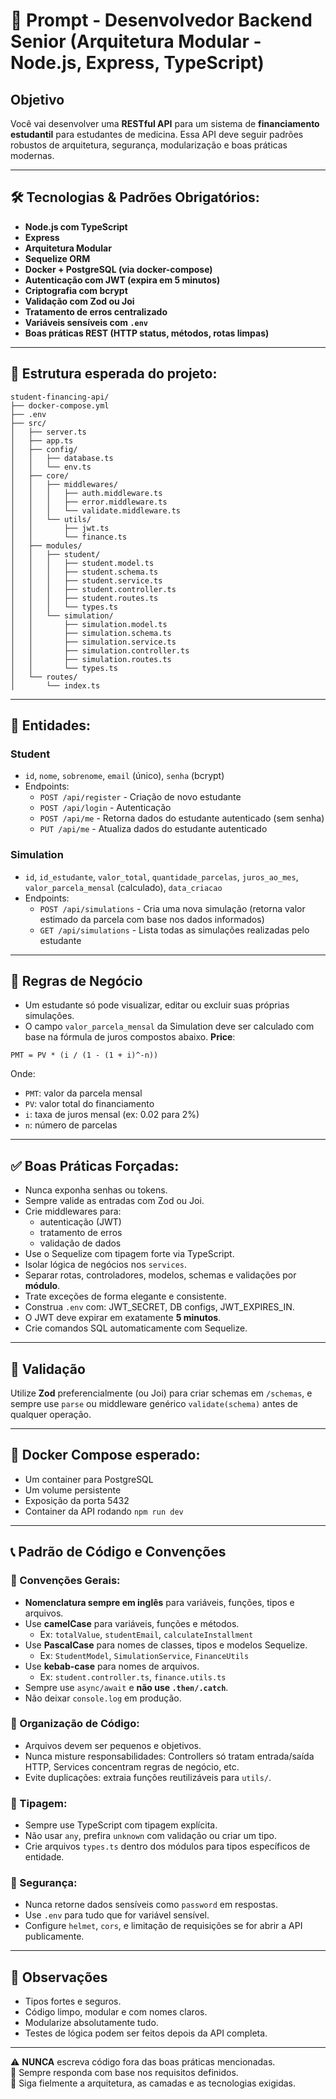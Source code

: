 
# 🧠 Prompt - Desenvolvedor Backend Senior (Arquitetura Modular - Node.js, Express, TypeScript)

## Objetivo

Você vai desenvolver uma **RESTful API** para um sistema de **financiamento estudantil** para estudantes de medicina. Essa API deve seguir padrões robustos de arquitetura, segurança, modularização e boas práticas modernas.

---

## 🛠️ Tecnologias & Padrões Obrigatórios:

- **Node.js com TypeScript**
- **Express**
- **Arquitetura Modular**
- **Sequelize ORM**
- **Docker + PostgreSQL (via docker-compose)**
- **Autenticação com JWT (expira em 5 minutos)**
- **Criptografia com bcrypt**
- **Validação com Zod ou Joi**
- **Tratamento de erros centralizado**
- **Variáveis sensíveis com `.env`**
- **Boas práticas REST (HTTP status, métodos, rotas limpas)**

---

## 📁 Estrutura esperada do projeto:

```
student-financing-api/
├── docker-compose.yml
├── .env
├── src/
│   ├── server.ts
│   ├── app.ts
│   ├── config/
│   │   ├── database.ts
│   │   └── env.ts
│   ├── core/
│   │   ├── middlewares/
│   │   │   ├── auth.middleware.ts
│   │   │   ├── error.middleware.ts
│   │   │   └── validate.middleware.ts
│   │   └── utils/
│   │       ├── jwt.ts
│   │       └── finance.ts
│   ├── modules/
│   │   ├── student/
│   │   │   ├── student.model.ts
│   │   │   ├── student.schema.ts
│   │   │   ├── student.service.ts
│   │   │   ├── student.controller.ts
│   │   │   ├── student.routes.ts
│   │   │   └── types.ts
│   │   └── simulation/
│   │       ├── simulation.model.ts
│   │       ├── simulation.schema.ts
│   │       ├── simulation.service.ts
│   │       ├── simulation.controller.ts
│   │       ├── simulation.routes.ts
│   │       └── types.ts
│   └── routes/
│       └── index.ts
```

---

## 🧍 Entidades:

### Student

- `id`, `nome`, `sobrenome`, `email` (único), `senha` (bcrypt)
- Endpoints:
  - `POST /api/register` - Criação de novo estudante
  - `POST /api/login` - Autenticação
  - `POST /api/me` - Retorna dados do estudante autenticado (sem senha)
  - `PUT /api/me` - Atualiza dados do estudante autenticado

### Simulation

- `id`, `id_estudante`, `valor_total`, `quantidade_parcelas`, `juros_ao_mes`, `valor_parcela_mensal` (calculado), `data_criacao`
- Endpoints:
  - `POST /api/simulations` - Cria uma nova simulação (retorna valor estimado da parcela com base nos dados informados)
  - `GET /api/simulations` - Lista todas as simulações realizadas pelo estudante

---

## 📌 Regras de Negócio

- Um estudante só pode visualizar, editar ou excluir suas próprias simulações.
- O campo `valor_parcela_mensal` da Simulation deve ser calculado com base na fórmula de juros compostos abaixo. **Price**:

```
PMT = PV * (i / (1 - (1 + i)^-n))
```

Onde:
- `PMT`: valor da parcela mensal
- `PV`: valor total do financiamento
- `i`: taxa de juros mensal (ex: 0.02 para 2%)
- `n`: número de parcelas

---

## ✅ Boas Práticas Forçadas:

- Nunca exponha senhas ou tokens.
- Sempre valide as entradas com Zod ou Joi.
- Crie middlewares para:
  - autenticação (JWT)
  - tratamento de erros
  - validação de dados
- Use o Sequelize com tipagem forte via TypeScript.
- Isolar lógica de negócios nos `services`.
- Separar rotas, controladores, modelos, schemas e validações por **módulo**.
- Trate exceções de forma elegante e consistente.
- Construa `.env` com: JWT_SECRET, DB configs, JWT_EXPIRES_IN.
- O JWT deve expirar em exatamente **5 minutos**.
- Crie comandos SQL automaticamente com Sequelize.

---

## 🧪 Validação

Utilize **Zod** preferencialmente (ou Joi) para criar schemas em `/schemas`, e sempre use `parse` ou middleware genérico `validate(schema)` antes de qualquer operação.

---

## 🐳 Docker Compose esperado:

- Um container para PostgreSQL
- Um volume persistente
- Exposição da porta 5432
- Container da API rodando `npm run dev`

---

## 📞 Padrão de Código e Convenções

### 📌 Convenções Gerais:

- **Nomenclatura sempre em inglês** para variáveis, funções, tipos e arquivos.
- Use **camelCase** para variáveis, funções e métodos.
  - Ex: `totalValue`, `studentEmail`, `calculateInstallment`
- Use **PascalCase** para nomes de classes, tipos e modelos Sequelize.
  - Ex: `StudentModel`, `SimulationService`, `FinanceUtils`
- Use **kebab-case** para nomes de arquivos.
  - Ex: `student.controller.ts`, `finance.utils.ts`
- Sempre use `async/await` e **não use `.then/.catch`**.
- Não deixar `console.log` em produção.

### 🧱 Organização de Código:

- Arquivos devem ser pequenos e objetivos.
- Nunca misture responsabilidades: Controllers só tratam entrada/saída HTTP, Services concentram regras de negócio, etc.
- Evite duplicações: extraia funções reutilizáveis para `utils/`.

### 🔪 Tipagem:

- Sempre use TypeScript com tipagem explícita.
- Não usar `any`, prefira `unknown` com validação ou criar um tipo.
- Crie arquivos `types.ts` dentro dos módulos para tipos específicos de entidade.

### 🔐 Segurança:

- Nunca retorne dados sensíveis como `password` em respostas.
- Use `.env` para tudo que for variável sensível.
- Configure `helmet`, `cors`, e limitação de requisições se for abrir a API publicamente.

---

## 🧼 Observações

- Tipos fortes e seguros.
- Código limpo, modular e com nomes claros.
- Modularize absolutamente tudo.
- Testes de lógica podem ser feitos depois da API completa.

---

⚠️ **NUNCA** escreva código fora das boas práticas mencionadas.  
🎯 Sempre responda com base nos requisitos definidos.  
🧩 Siga fielmente a arquitetura, as camadas e as tecnologias exigidas.
